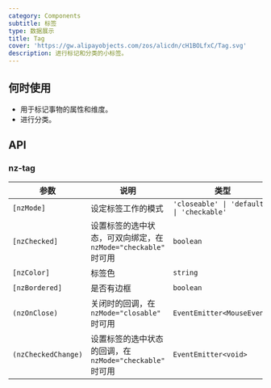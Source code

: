 ```yaml
---
category: Components
subtitle: 标签
type: 数据展示
title: Tag
cover: 'https://gw.alipayobjects.com/zos/alicdn/cH1BOLfxC/Tag.svg'
description: 进行标记和分类的小标签。
---
```


## 何时使用

- 用于标记事物的属性和维度。
- 进行分类。

## API

### nz-tag

| 参数                | 说明                                                           | 类型                                      | 默认值      |
| ------------------- | -------------------------------------------------------------- | ----------------------------------------- | ----------- |
| `[nzMode]`          | 设定标签工作的模式                                             | `'closeable' \| 'default' \| 'checkable'` | `'default'` |
| `[nzChecked]`       | 设置标签的选中状态，可双向绑定，在 `nzMode="checkable"` 时可用 | `boolean`                                 | `false`     |
| `[nzColor]`         | 标签色                                                         | `string`                                  | -           |
| `[nzBordered]`      | 是否有边框                                                     | `boolean`                                 | `true`      |
| `(nzOnClose)`       | 关闭时的回调，在 `nzMode="closable"` 时可用                    | `EventEmitter<MouseEvent>`                | -           |
| `(nzCheckedChange)` | 设置标签的选中状态的回调，在 `nzMode="checkable"` 时可用       | `EventEmitter<void>`                      | -           |
